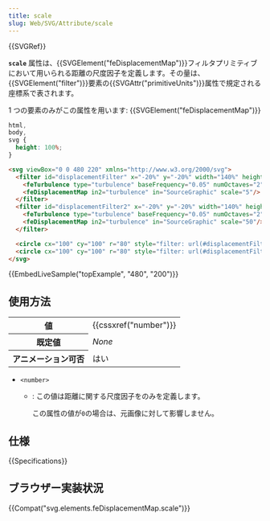 ```yaml
---
title: scale
slug: Web/SVG/Attribute/scale
---
```


{{SVGRef}}

**`scale`** 属性は、{{SVGElement("feDisplacementMap")}}フィルタプリミティブにおいて用いられる距離の尺度因子を定義します。その量は、{{SVGElement("filter")}}要素の{{SVGAttr("primitiveUnits")}}属性で規定される座標系で表されます。

1 つの要素のみがこの属性を用います: {{SVGElement("feDisplacementMap")}}

```css hidden
html,
body,
svg {
  height: 100%;
}
```

```html
<svg viewBox="0 0 480 220" xmlns="http://www.w3.org/2000/svg">
  <filter id="displacementFilter" x="-20%" y="-20%" width="140%" height="140%">
    <feTurbulence type="turbulence" baseFrequency="0.05" numOctaves="2" result="turbulence"/>
    <feDisplacementMap in2="turbulence" in="SourceGraphic" scale="5"/>
  </filter>
  <filter id="displacementFilter2" x="-20%" y="-20%" width="140%" height="140%">
    <feTurbulence type="turbulence" baseFrequency="0.05" numOctaves="2" result="turbulence"/>
    <feDisplacementMap in2="turbulence" in="SourceGraphic" scale="50"/>
  </filter>

  <circle cx="100" cy="100" r="80" style="filter: url(#displacementFilter);""/>
  <circle cx="100" cy="100" r="80" style="filter: url(#displacementFilter2); transform: translateX(240px);""/>
</svg>
```

{{EmbedLiveSample("topExample", "480", "200")}}

## 使用方法

<table class="properties">
  <tbody>
    <tr>
      <th scope="row">値</th>
      <td>{{cssxref("number")}}</td>
    </tr>
    <tr>
      <th scope="row">既定値</th>
      <td><em>None</em></td>
    </tr>
    <tr>
      <th scope="row">アニメーション可否</th>
      <td>はい</td>
    </tr>
  </tbody>
</table>

- `<number>`

  - : この値は距離に関する尺度因子をのみを定義します。

    この属性の値が`0`の場合は、元画像に対して影響しません。

## 仕様

{{Specifications}}

## ブラウザー実装状況

{{Compat("svg.elements.feDisplacementMap.scale")}}
